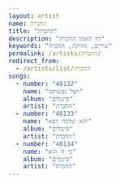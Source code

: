 ```yaml
---
layout: artist
name: החברה
title: "החברה"
description: "דף האמן החברה"
keywords: "שירים, מוזיקה, החברה"
permalink: /artists/החברה/
redirect_from:
  - /artists/list/החברה
songs:
  - number: "48132"
    name: "ויצל נפשותנו"
    album: "סינגלים"
    artist: "החברה"
  - number: "48133"
    name: "יהא שלמה רבא"
    album: "סינגלים"
    artist: "החברה"
  - number: "48134"
    name: "כי ה הוא"
    album: "סינגלים"
    artist: "החברה"
---
```

